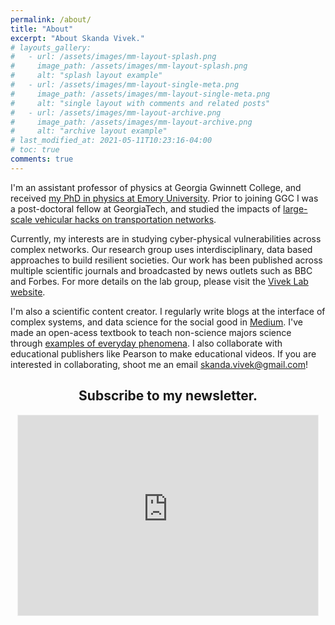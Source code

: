 ```yaml
---
permalink: /about/
title: "About"
excerpt: "About Skanda Vivek."
# layouts_gallery:
#   - url: /assets/images/mm-layout-splash.png
#     image_path: /assets/images/mm-layout-splash.png
#     alt: "splash layout example"
#   - url: /assets/images/mm-layout-single-meta.png
#     image_path: /assets/images/mm-layout-single-meta.png
#     alt: "single layout with comments and related posts"
#   - url: /assets/images/mm-layout-archive.png
#     image_path: /assets/images/mm-layout-archive.png
#     alt: "archive layout example"
# last_modified_at: 2021-05-11T10:23:16-04:00
# toc: true
comments: true
---
```


I'm an assistant professor of physics at Georgia Gwinnett College, and received [my PhD in physics at Emory University](https://www.pnas.org/content/114/8/1850). Prior to joining GGC I was a post-doctoral fellow at GeorgiaTech, and studied the impacts of [large-scale vehicular hacks on transportation networks](https://journals.aps.org/pre/abstract/10.1103/PhysRevE.100.012316).

Currently, my interests are in studying cyber-physical vulnerabilities across complex networks. Our research group uses interdisciplinary, data based approaches to build resilient societies. Our work has been published across multiple scientific journals and broadcasted by news outlets such as BBC and Forbes. For more details on the lab group, please visit the [Vivek Lab website](https://skandavivek.wixsite.com/physics).

I'm also a scientific content creator. I regularly write blogs at the interface of complex systems, and data science for the social good in [Medium](https://skanda-vivek.medium.com/). I've made an open-acess textbook to teach non-science majors science through [examples of everyday phenomena](https://alg.manifoldapp.org/projects/science-of-everyday-materials). I also collaborate with educational publishers like Pearson to make educational videos. If you are interested in collaborating, shoot me an email <skanda.vivek@gmail.com>!

<h2 style="text-align:center">Subscribe to my newsletter.</h2>

<p align="center">
<iframe src="https://skandavivek.substack.com/embed" width="480" height="320" style="border:1px solid #EEE; background:white;" frameborder="0" scrolling="no"></iframe>
</p>


<!-- Begin Mailchimp Signup Form -->
<!-- <link href="//cdn-images.mailchimp.com/embedcode/slim-10_7.css" rel="stylesheet" type="text/css">
<style type="text/css">
	#mc_embed_signup{background:#fff; clear:left; font:14px Helvetica,Arial,sans-serif; }
	/* Add your own Mailchimp form style overrides in your site stylesheet or in this style block.
	   We recommend moving this block and the preceding CSS link to the HEAD of your HTML file. */
</style>
<div id="mc_embed_signup">
<form action="https://chaoscontrol.us7.list-manage.com/subscribe/post?u=cd3eef2d66d1a86e7eba23eb3&amp;id=fb46f3513a" method="post" id="mc-embedded-subscribe-form" name="mc-embedded-subscribe-form" class="validate" target="_blank" novalidate>
    <div id="mc_embed_signup_scroll">
	<label for="mce-EMAIL">Subscribe</label>
	<input type="email" value="" name="EMAIL" class="email" id="mce-EMAIL" placeholder="email address" required>
    <!-- real people should not fill this in and expect good things - do not remove this or risk form bot signups-->
